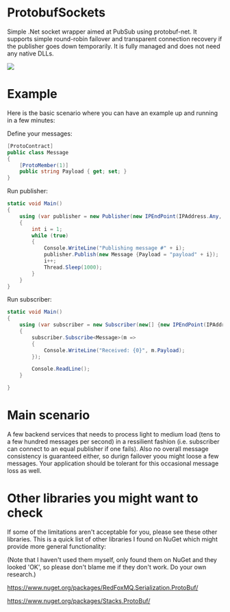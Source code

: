 ProtobufSockets
===============

Simple .Net socket wrapper aimed at PubSub using protobuf-net. It supports simple round-robin failover and transparent connection recovery if the publisher goes down temporarily. It is fully managed and does not
need any native DLLs.

<a href="https://ci.appveyor.com/project/mtmk/protobufsockets"><img src="https://ci.appveyor.com/api/projects/status/github/mtmk/ProtobufSockets?branch=master&svg=true"/></a>

Example
=======

Here is the basic scenario where you can have an example up and running in a few minutes:

Define your messages:
```cs
[ProtoContract]
public class Message
{
    [ProtoMember(1)]
    public string Payload { get; set; }
}
```

Run publisher:
```cs
static void Main()
{
    using (var publisher = new Publisher(new IPEndPoint(IPAddress.Any, 34567)))
    {
        int i = 1;
        while (true)
        {
            Console.WriteLine("Publishing message #" + i);
            publisher.Publish(new Message {Payload = "payload" + i});
            i++;
            Thread.Sleep(1000);
        }
    }
}
```

Run subscriber:
```cs
static void Main()
{
    using (var subscriber = new Subscriber(new[] {new IPEndPoint(IPAddress.Loopback, 34567)}))
    {
        subscriber.Subscribe<Message>(m =>
        {
            Console.WriteLine("Received: {0}", m.Payload);
        });

        Console.ReadLine();
    }

}
```

Main scenario
=============
A few backend services that needs to process light to medium load (tens to a few
hundred messages per second) in a ressilient fashion (i.e. subscriber
can connect to an equal publisher if one fails). Also no overall message consistency
is guaranteed either, so durign failover yoou might loose a few messages.
Your application should be tolerant for this occasional message loss as well.

Other libraries you might want to check
=======================================
If some of the limitations aren't acceptable for you, please see these other libraries.
This is a quick list of other libraries I found on NuGet which might provide more
general functionality:

(Note that I haven't used them myself, only found them on NuGet and they looked 'OK',
so please don't blame me if they don't work. Do your own research.)

https://www.nuget.org/packages/RedFoxMQ.Serialization.ProtoBuf/

https://www.nuget.org/packages/Stacks.ProtoBuf/


